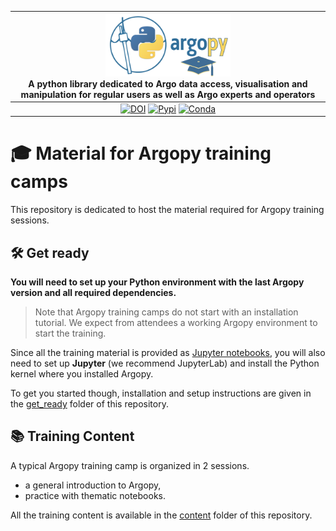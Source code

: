 | <img src="https://raw.githubusercontent.com/euroargodev/argopy/master/docs/_static/argopy_logo_long_training.png" alt="argopy logo" width="200"/><br>A python library dedicated to Argo data access, visualisation and manipulation for regular users as well as Argo experts and operators | 
|:-------------------------------------------------------------------------------------------------------------------------------------------------------------------------------------------------------------------------------------------------------------------------------------------:|
|                                                                                             [![DOI][joss-badge]][joss-link] [![Pypi][pip-badge]][pip-link] [![Conda][conda-badge]][conda-link]                                                                                              |

[joss-badge]: https://img.shields.io/badge/DOI-10.21105%2Fjoss.02425-brightgreen
[joss-link]: https://dx.doi.org/10.21105/joss.02425
[pip-badge]: https://img.shields.io/pypi/v/argopy
[pip-link]: https://pypi.org/project/argopy/
[conda-badge]: https://img.shields.io/conda/vn/conda-forge/argopy?logo=anaconda
[conda-link]: https://anaconda.org/conda-forge/argopy

# 🎓 Material for Argopy training camps

This repository is dedicated to host the material required for Argopy training sessions.

## 🛠️ Get ready

**You will need to set up your Python environment with the last Argopy version and all required dependencies.**

> Note that Argopy training camps do not start with an installation tutorial. We expect from attendees a working Argopy environment to start the training.

Since all the training material is provided as [Jupyter notebooks](https://jupyter.org/install), you will also need to set up **Jupyter** (we recommend JupyterLab) and install the Python kernel where you installed Argopy.

To get you started though, installation and setup instructions are given in the [get_ready](./get_ready) folder of this repository.

## 📚 Training Content

A typical Argopy training camp is organized in 2 sessions.

- a general introduction to Argopy,
- practice with thematic notebooks.

All the training content is available in the [content](./content) folder of this repository.
